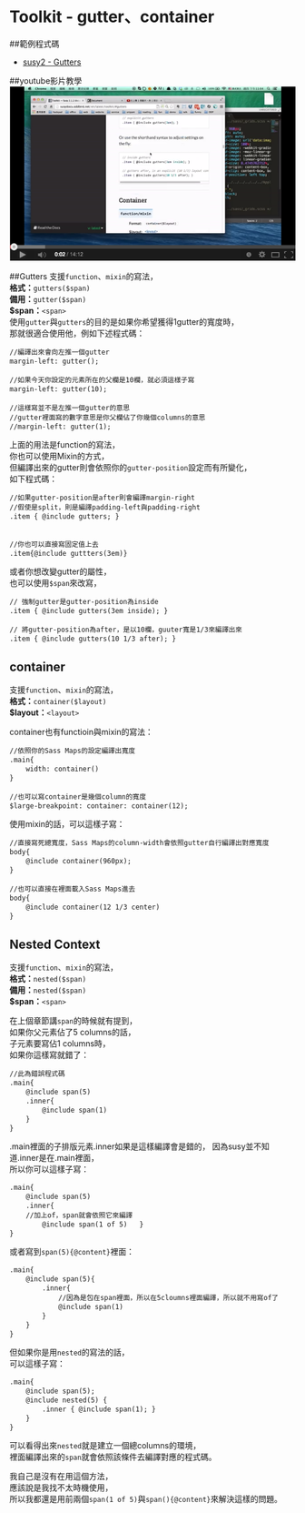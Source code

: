 # Toolkit - gutter、container
##範例程式碼 
* <a href="http://susydocs.oddbird.net/en/latest/toolkit/#gutters" target="_blank">susy2 - Gutters</a>

##youtube影片教學  
<a href="https://www.youtube.com/watch?v=V5qGtIcw23Q" target="_blank">![](/images/video/susy2-13.png)</a>

##Gutters
支援`function`、`mixin`的寫法，  
**格式：**`gutters($span)`  
**備用：**`gutter($span)`  
**$span：**`<span>`  
使用`gutter`與`gutters`的目的是如果你希望獲得1gutter的寬度時，  
那就很適合使用他，例如下述程式碼：  
```
//編譯出來會向左推一個gutter
margin-left: gutter();

//如果今天你設定的元素所在的父欄是10欄，就必須這樣子寫  
margin-left: gutter(10);

//這樣寫並不是左推一個gutter的意思
//gutter裡面寫的數字意思是你父欄佔了你幾個columns的意思
//margin-left: gutter(1);  
```
上面的用法是function的寫法，  
你也可以使用Mixin的方式，  
但編譯出來的gutter則會依照你的`gutter-position`設定而有所變化，  
如下程式碼：  
```
//如果gutter-position是after則會編譯margin-right
//假使是split，則是編譯padding-left與padding-right
.item { @include gutters; }


//你也可以直接寫固定值上去
.item{@include guttters(3em)}

```
或者你想改變gutter的屬性，  
也可以使用`$span`來改寫，
```
// 強制gutter是gutter-position為inside
.item { @include gutters(3em inside); }

// 將gutter-position為after，是以10欄，guuter寬是1/3來編譯出來
.item { @include gutters(10 1/3 after); }
```


## container
支援`function`、`mixin`的寫法，  
**格式：**`container($layout)`  
**$layout：**`<layout>`

container也有functioin與mixin的寫法：  
```
//依照你的Sass Maps的設定編譯出寬度
.main{
	width: container()
}

//也可以寫container是幾個column的寬度
$large-breakpoint: container: container(12);
```
使用mixin的話，可以這樣子寫：  
```
//直接寫死總寬度，Sass Maps的column-width會依照gutter自行編譯出對應寬度
body{
	@include container(960px);
}

//也可以直接在裡面載入Sass Maps進去
body{
	@include container(12 1/3 center)
}
```

## Nested Context
支援`function`、`mixin`的寫法，  
**格式：**`nested($span)`  
**備用：**`nested($span)`  
**$span：**`<span>`  

在上個章節講`span`的時候就有提到，  
如果你父元素佔了5 columns的話，  
子元素要寫佔1 columns時，  
如果你這樣寫就錯了：  
```
//此為錯誤程式碼
.main{
	@include span(5)
	.inner{
		@include span(1)
	}
}

```
.main裡面的子排版元素.inner如果是這樣編譯會是錯的，
因為susy並不知道.inner是在.main裡面，  
所以你可以這樣子寫：  
```
.main{
	@include span(5)
	.inner{
	//加上of，span就會依照它來編譯
		@include span(1 of 5) 	}
}
```
或者寫到`span(5){@content}`裡面：  
```
.main{
	@include span(5){
		.inner{
			//因為是包在span裡面，所以在5cloumns裡面編譯，所以就不用寫of了
			@include span(1)
		}
	}
}
```
但如果你是用`nested`的寫法的話，  
可以這樣子寫：  
```
.main{
	@include span(5);
	@include nested(5) {
  		.inner { @include span(1); }
	}
}

```
可以看得出來`nested`就是建立一個總columns的環境，  
裡面編譯出來的`span`就會依照該條件去編譯對應的程式碼。  

我自己是沒有在用這個方法，  
應該說是我找不太時機使用，  
所以我都還是用前兩個`span(1 of 5)`與`span(){@content}`來解決這樣的問題。  

